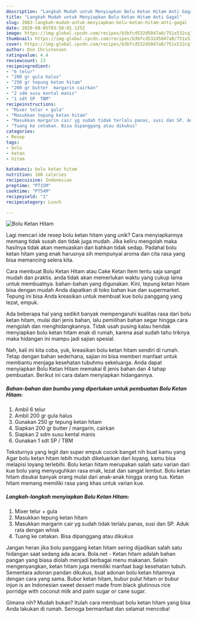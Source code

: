 ```yaml
---
description: "Langkah Mudah untuk Menyiapkan Bolu Ketan Hitam Anti Gagal"
title: "Langkah Mudah untuk Menyiapkan Bolu Ketan Hitam Anti Gagal"
slug: 2083-langkah-mudah-untuk-menyiapkan-bolu-ketan-hitam-anti-gagal
date: 2020-08-05T03:58:01.125Z
image: https://img-global.cpcdn.com/recipes/b3bfcd532d5047a0/751x532cq70/bolu-ketan-hitam-foto-resep-utama.jpg
thumbnail: https://img-global.cpcdn.com/recipes/b3bfcd532d5047a0/751x532cq70/bolu-ketan-hitam-foto-resep-utama.jpg
cover: https://img-global.cpcdn.com/recipes/b3bfcd532d5047a0/751x532cq70/bolu-ketan-hitam-foto-resep-utama.jpg
author: Don Christensen
ratingvalue: 4.4
reviewcount: 13
recipeingredient:
- "6 telur"
- "200 gr gula halus"
- "250 gr tepung ketan hitam"
- "200 gr butter  margarin cairkan"
- "2 sdm susu kental manis"
- "1 sdt SP  TBM"
recipeinstructions:
- "Mixer telur + gula"
- "Masukkan tepung ketan hitam"
- "Masukkan margarin cair yg sudah tidak terlalu panas, susi dan SP. Aduk rata dengan whisk"
- "Tuang ke cetakan. Bisa dipanggang atau dikukus"
categories:
- Resep
tags:
- bolu
- ketan
- hitam

katakunci: bolu ketan hitam 
nutrition: 168 calories
recipecuisine: Indonesian
preptime: "PT15M"
cooktime: "PT54M"
recipeyield: "1"
recipecategory: Lunch

---
```



![Bolu Ketan Hitam](https://img-global.cpcdn.com/recipes/b3bfcd532d5047a0/751x532cq70/bolu-ketan-hitam-foto-resep-utama.jpg)

Lagi mencari ide resep bolu ketan hitam yang unik? Cara menyiapkannya memang tidak susah dan tidak juga mudah. Jika keliru mengolah maka hasilnya tidak akan memuaskan dan bahkan tidak sedap. Padahal bolu ketan hitam yang enak harusnya sih mempunyai aroma dan cita rasa yang bisa memancing selera kita.

Cara membuat Bolu Ketan Hitam atau Cake Ketan Item tentu saja sangat mudah dan praktis. anda tidak akan memerlukan waktu yang cukup lama untuk membuatnya. bahan-bahan yang digunakan. Kini, tepung ketan hitam bisa dengan mudah Anda dapatkan di toko bahan kue dan supermarket. Tepung ini bisa Anda kreasikan untuk membuat kue bolu panggang yang lezat, empuk.

Ada beberapa hal yang sedikit banyak mempengaruhi kualitas rasa dari bolu ketan hitam, mulai dari jenis bahan, lalu pemilihan bahan segar hingga cara mengolah dan menghidangkannya. Tidak usah pusing kalau hendak menyiapkan bolu ketan hitam enak di rumah, karena asal sudah tahu triknya maka hidangan ini mampu jadi sajian spesial.


Nah, kali ini kita coba, yuk, kreasikan bolu ketan hitam sendiri di rumah. Tetap dengan bahan sederhana, sajian ini bisa memberi manfaat untuk membantu menjaga kesehatan tubuhmu sekeluarga. Anda dapat menyiapkan Bolu Ketan Hitam memakai 6 jenis bahan dan 4 tahap pembuatan. Berikut ini cara dalam menyiapkan hidangannya.

<!--inarticleads1-->

##### Bahan-bahan dan bumbu yang diperlukan untuk pembuatan Bolu Ketan Hitam:

1. Ambil 6 telur
1. Ambil 200 gr gula halus
1. Gunakan 250 gr tepung ketan hitam
1. Siapkan 200 gr butter / margarin, cairkan
1. Siapkan 2 sdm susu kental manis
1. Gunakan 1 sdt SP / TBM


Teksturnya yang legit dan super empuk cocok banget nih buat kamu yang Agar bolu ketan hitam lebih mudah dikeluarkan dari loyang, kamu bisa melapisi loyang terlebihi. Bolu ketan hitam merupakan salah satu varian dari kue bolu yang menyuguhkan rasa enak, lezat dan sangat lembut. Bolu ketan hitam disukai banyak orang mulai dari anak-anak hingga orang tua. Ketan hitam memang memiliki rasa yang khas untuk varian kue. 

<!--inarticleads2-->

##### Langkah-langkah menyiapkan Bolu Ketan Hitam:

1. Mixer telur + gula
1. Masukkan tepung ketan hitam
1. Masukkan margarin cair yg sudah tidak terlalu panas, susi dan SP. Aduk rata dengan whisk
1. Tuang ke cetakan. Bisa dipanggang atau dikukus


Jangan heran jika bolu panggang ketan hitam sering dijadikan salah satu hidangan saat sedang ada acara. Bola.net - Ketan hitam adalah bahan pangan yang biasa diolah menjadi berbagai menu makanan. Selain mengenyangkan, ketan hitam juga memiliki manfaat bagi kesehatan tubuh. Sementara adonan pandan dikukus, buat adonan bolu ketan hitamnya dengan cara yang sama. Bubur ketan hitam, bubur pulut hitam or bubur injun is an Indonesian sweet dessert made from black glutinous rice porridge with coconut milk and palm sugar or cane sugar. 

Gimana nih? Mudah bukan? Itulah cara membuat bolu ketan hitam yang bisa Anda lakukan di rumah. Semoga bermanfaat dan selamat mencoba!
